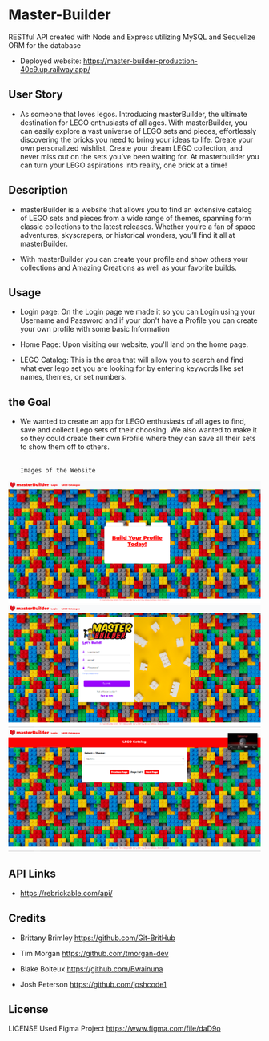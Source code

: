 # Master-Builder
RESTful API created with Node and Express utilizing MySQL and Sequelize ORM for the database
* Deployed website: https://master-builder-production-40c9.up.railway.app/
## User Story
* As someone that loves legos. Introducing masterBuilder, the ultimate destination for LEGO enthusiasts of all ages. With masterBuilder, you can easily explore a vast universe of LEGO sets and pieces, effortlessly discovering the bricks you need to bring your ideas to life. Create your own personalized wishlist, Create your dream LEGO collection, and never miss out on the sets you’ve been waiting for. At masterbuilder you can turn your LEGO aspirations into reality, one brick at a time!
## Description
* masterBuilder is a website that allows you to find an extensive catalog of LEGO sets and pieces from a wide range of themes, spanning form classic collections to the latest releases. Whether you’re a fan of space adventures, skyscrapers, or historical wonders, you’ll find it all at masterBuilder.

* With masterBuilder you can create your profile and show others your collections and Amazing Creations as well as your favorite builds.

## Usage
* Login page: On the Login page we made it so you can Login using your Username and Password and if your don't have a Profile you can create your own profile with some basic Information

* Home Page: Upon visiting our website, you'll land on the home page.

* LEGO Catalog: This is the area that will allow you to search and find what ever lego set you are looking for by entering keywords like set names, themes, or set numbers.

## the Goal
* We wanted to create an app for LEGO enthusiasts of all ages to find, save and collect Lego sets of their choosing. We also wanted to make it so they could create their own Profile where they can save all their sets to show them off to others.

                                                                                  Images of the Website
![Alt text](./public/images/Lego%20homepage.PNG)
![Alt text](./public/images/Login%20page.PNG)
![Alt text](./public/images/Catalog%20page.PNG)
## API Links
* https://rebrickable.com/api/

## Credits
* Brittany Brimley https://github.com/Git-BritHub

* Tim Morgan https://github.com/tmorgan-dev

* Blake Boiteux https://github.com/Bwainuna

* Josh Peterson https://github.com/joshcode1

## License
LICENSE Used
Figma Project
https://www.figma.com/file/daD9o